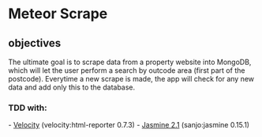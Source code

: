 <h1>Meteor Scrape</h1>

<h2>objectives</h2>
The ultimate goal is to scrape data from a property website into MongoDB, which will let the user perform a search by outcode area (first part of the postcode). Everytime a new scrape is made, the app will check for any new data and add only this to the database.

<h3>TDD with:</h3>
- <a href="http://velocity.meteor.com/">Velocity</a> (velocity:html-reporter 0.7.3)
- <a href="https://atmospherejs.com/sanjo/jasmine">Jasmine 2.1</a> (sanjo:jasmine 0.15.1)